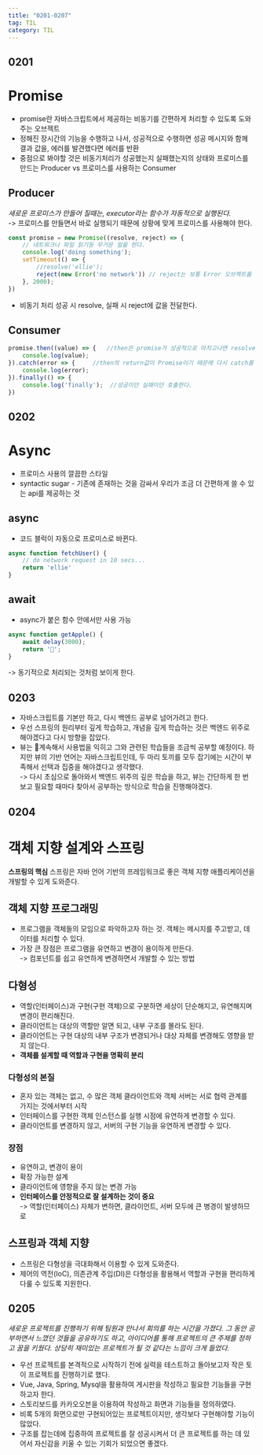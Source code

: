 ```yaml
---
title: "0201-0207"
tag: TIL
category: TIL
---
```

## 0201
# Promise


* promise란 자바스크립트에서 제공하는 비동기를 간편하게 처리할 수 있도록 도와주는 오브젝트
* 정해진 장시간의 기능을 수행하고 나서, 성공적으로 수행하면 성공 메시지와 함께 결과 값을, 에러를 발견했다면 에러를 반환
* 중점으로 봐야할 것은 비동기처리가 성공했는지 실패했는지의 상태와 프로미스를 만드는 Producer vs 프로미스를 사용하는 Consumer

## Producer
*새로운 프로미스가 만들어 질때는, executor라는 함수가 자동적으로 실행된다.*  
-> 프로미스를 만들면서 바로 실행되기 때문에 상황에 맞게 프로미스를 사용해야 한다.

```javascript
const promise = new Promise((resolve, reject) => {
    // 네트워크나 파일 읽기등 무거운 일을 한다.
    console.log('doing something');
    setTimeout(() => {
        //resolve('ellie');
        reject(new Error('no network')) // reject는 보통 Error 오브젝트를 통해서 값을 전달
    }, 2000);
})
```
* 비동기 처리 성공 시 resolve, 실패 시 reject에 값을 전달한다.

## Consumer
```javascript
promise.then((value) => {   //then은 promise가 성공적으로 마치고나면 resolve의 인자값을 value로 전달한다.
    console.log(value); 
}).catch(error => {     //then의 return값이 Promise이기 때문에 다시 catch를 이어서 호출할 수 있다. => chaning
    console.log(error);
}).finally(() => {
    console.log('finally');  //성공이던 실패이던 호출한다.
})
```

## 0202
# Async
* 프로미스 사용의 깔끔한 스타일
* syntactic sugar - 기존에 존재하는 것을 감싸서 우리가 조금 더 간편하게 쓸 수 있는 api를 제공하는 것

## async
* 코드 블럭이 자동으로 프로미스로 바뀐다.
```javascript
async function fetchUser() {  
    // do network request in 10 secs...
    return 'ellie'
}
```

## await
* async가 붙은 함수 안에서만 사용 가능
```javascript
async function getApple() {
	await delay(3000);
	return '🍌';
}
```
-> 동기적으로 처리되는 것처럼 보이게 한다.

## 0203
* 자바스크립트를 기본만 하고, 다시 백엔드 공부로 넘어가려고 한다.
* 우선 스프링의 원리부터 깊게 학습하고, 개념을 깊게 학습하는 것은 백엔드 위주로 해야겠다고 다시 방향을 잡았다.
* 뷰는 계속해서 사용법을 익히고 그와 관련된 학습들을 조금씩 공부할 예정이다. 하지만 뷰의 기반 언어는 자바스크립트인데, 두 마리 토끼를 모두 잡기에는 시간이 부족해서 선택과 집중을 해야겠다고 생각했다.  
-> 다시 초심으로 돌아와서 백엔드 위주의 깊은 학습을 하고, 뷰는 간단하게 한 번 보고 필요할 때마다 찾아서 공부하는 방식으로 학습을 진행해야겠다.

## 0204
# 객체 지향 설계와 스프링
**스프링의 핵심**
스프링은 자바 언어 기반의 프레임워크로 좋은 객체 지향 애플리케이션을 개발할 수 있게 도와준다.

## 객체 지향 프로그래밍
* 프로그램을 객체들의 모임으로 파악하고자 하는 것. 객체는 메시지를 주고받고, 데이터를 처리할 수 있다.
* 가장 큰 장점은 프로그램을 유연하고 변경이 용이하게 만든다.  
-> 컴포넌트를 쉽고 유연하게 변경하면서 개발할 수 있는 방법

## 다형성
* 역할(인터페이스)과 구현(구현 객체)으로 구분하면 세상이 단순해지고, 유연해지며 변경이 편리해진다.
* 클라이언트는 대상의 역할만 알면 되고, 내부 구조를 몰라도 된다.
* 클라이언트는 구현 대상의 내부 구조가 변경되거나 대상 자체를 변경해도 영향을 받지 않는다.  
* **객체를 설계할 때 역할과 구현을 명확히 분리**

### 다형성의 본질
* 혼자 있는 객체는 없고, 수 많은 객체 클라이언트와 객체 서버는 서로 협력 관계를 가지는 것에서부터 시작
* 인터페이스를 구현한 객체 인스턴스를 실행 시점에 유연하게 변경할 수 있다.
* 클라이언트를 변경하지 않고, 서버의 구현 기능을 유연하게 변경할 수 있다.

### 장점
* 유연하고, 변경이 용이
* 확장 가능한 설계
* 클라이언트에 영향을 주지 않는 변경 가능
* **인터페이스를 안정적으로 잘 설계하는 것이 중요**  
-> 역할(인터페이스) 자체가 변하면, 클라이언트, 서버 모두에 큰 병경이 발생하므로

## 스프링과 객체 지향
* 스프링은 다형성을 극대화해서 이용할 수 있게 도와준다.
* 제어의 역전(IoC), 의존관계 주입(DI)은 다형성을 활용해서 역할과 구현을 편리하게 다룰 수 있도록 지원한다.

## 0205
*새로운 프로젝트를 진행하기 위해 팀원과 만나서 회의를 하는 시간을 가졌다. 그 동안 공부하면서 느꼈던 것들을 공유하기도 하고, 아이디어를 통해 프로젝트의 큰 주제를 정하고 꿈을 키웠다. 상당히 재미있는 프로젝트가 될 것 같다는 느낌이 크게 들었다.*
* 우선 프로젝트를 본격적으로 시작하기 전에 실력을 테스트하고 돌아보고자 작은 토이 프로젝트를 진행하기로 했다.
* Vue, Java, Spring, Mysql을 활용하여 게시판을 작성하고 필요한 기능들을 구현하고자 한다.
* 스토리보드를 카카오오븐을 이용하여 작성하고 화면과 기능들을 정의하였다.
* 비록 5개의 화면으로만 구현되어있는 프로젝트이지만, 생각보다 구현해야할 기능이 많았다.
* 구조를 잡는데에 집중하여 프로젝트를 잘 성공시켜서 더 큰 프로젝트를 하는 데 있어서 자신감을 키울 수 있는 기회가 되었으면 좋겠다.